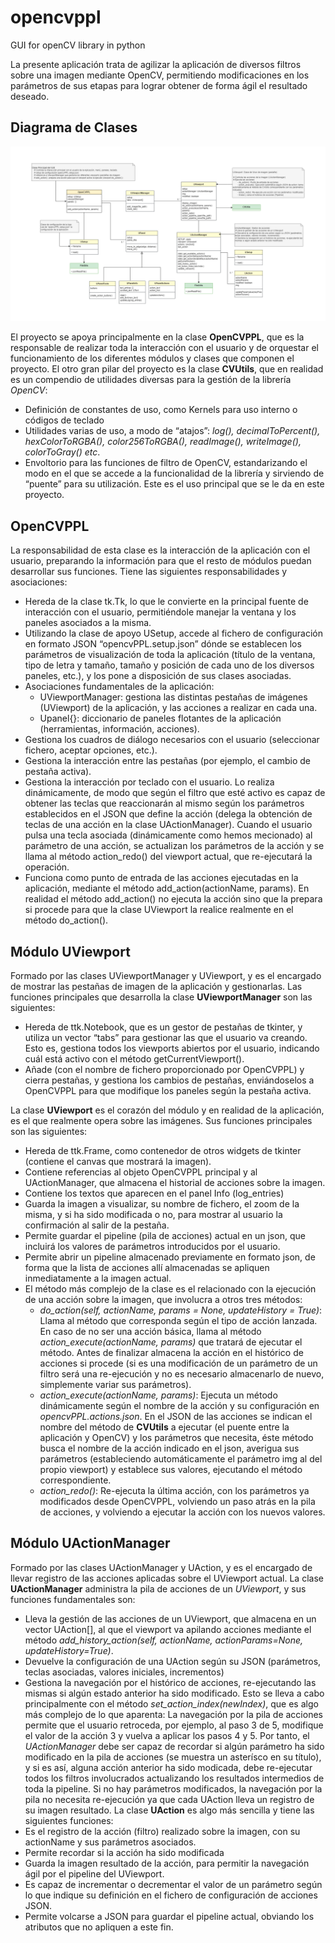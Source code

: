 # opencvppl
GUI for openCV library in python



La presente aplicación trata de agilizar la aplicación de diversos filtros sobre una imagen mediante OpenCV, permitiendo modificaciones en los parámetros de sus etapas para lograr obtener de forma ágil el resultado deseado.

## Diagrama de Clases

![Diagrama de clases de OpenCVPipeline](https://github.com/gmars76/opencvppl/blob/main/drawio/UML_diagrama_clases_2_0.png?raw=true)

El proyecto se apoya principalmente en la clase **OpenCVPPL**, que es la responsable de realizar toda la interacción con el usuario y de orquestar el funcionamiento de los diferentes módulos y clases que componen el proyecto.
El otro gran pilar del proyecto es la clase **CVUtils**, que en realidad es un compendio de utilidades diversas para la gestión de la librería *OpenCV*:
* Definición de constantes de uso, como Kernels para uso interno o códigos de teclado
* Utilidades varias de uso, a modo de “atajos”: *log(), decimalToPercent(), hexColorToRGBA(), color256ToRGBA(), readImage(), writeImage(), colorToGray() etc*.
* Envoltorio para las funciones de filtro de OpenCV, estandarizando el modo en el que se accede a la funcionalidad de la librería y sirviendo de “puente” para su utilización. Este es el uso principal que se le da en este proyecto. 

## OpenCVPPL

La responsabilidad de esta clase es la interacción de la aplicación con el usuario, preparando la información para que el resto de módulos puedan desarrollar sus funciones. Tiene las siguientes responsabilidades y asociaciones:
* Hereda de la clase tk.Tk, lo que le convierte en la principal fuente de interacción con el usuario, permitiéndole manejar la ventana y los paneles asociados a la misma.
* Utilizando la clase de apoyo USetup, accede al fichero de configuración en formato JSON “opencvPPL.setup.json” dónde se establecen los parámetros de visualización de toda la aplicación (título de la ventana, tipo de letra y tamaño, tamaño y posición de cada uno de los diversos paneles, etc.), y los pone a disposición de sus clases asociadas.
* Asociaciones fundamentales de la aplicación:
	* UViewportManager: gestiona las distintas pestañas de imágenes (UViewport) de la aplicación, y las acciones a realizar en cada una.
	* Upanel{}: diccionario de paneles flotantes de la aplicación (herramientas, información, acciones).
* Gestiona los cuadros de diálogo necesarios con el usuario (seleccionar fichero, aceptar opciones, etc.).
* Gestiona la interacción entre las pestañas (por ejemplo, el cambio de pestaña activa).
* Gestiona la interacción por teclado con el usuario. Lo realiza dinámicamente, de modo que según el filtro que esté activo es capaz de obtener las teclas que reaccionarán al mismo según los parámetros establecidos en el JSON que define la acción (delega la obtención de teclas de una acción en la clase UActionManager). Cuando el usuario pulsa una tecla asociada (dinámicamente como hemos mecionado) al parámetro de una acción, se actualizan los parámetros de la acción y se llama al método action_redo() del viewport actual, que re-ejecutará la operación.
* Funciona como punto de entrada de las acciones ejecutadas en la aplicación, mediante el método add_action(actionName, params). En realidad el método add_action() no ejecuta la acción sino que la prepara si procede para que la clase UViewport la realice realmente en el método do_action(). 

## Módulo UViewport

Formado por las clases UViewportManager y UViewport, y es el encargado de mostrar las pestañas de imagen de la aplicación y gestionarlas.
Las funciones principales que desarrolla la clase **UViewportManager** son las siguientes:
* Hereda de ttk.Notebook, que es un gestor de pestañas de tkinter, y utiliza un vector “tabs” para gestionar las que el usuario va creando. Esto es, gestiona todos los viewports abiertos por el usuario, indicando cuál está activo con el método getCurrentViewport().
* Añade (con el nombre de fichero proporcionado por OpenCVPPL) y cierra pestañas, y gestiona los cambios de pestañas, enviándoselos a OpenCVPPL para que modifique los paneles según la pestaña activa.

La clase **UViewport** es el corazón del módulo y en realidad de la aplicación, es el que realmente opera sobre las imágenes. Sus funciones principales son las siguientes:
* Hereda de ttk.Frame, como contenedor de otros widgets de tkinter (contiene el canvas que mostrará la imagen).
* Contiene referencias al objeto OpenCVPPL principal y al UActionManager, que almacena el historial de acciones sobre la imagen.
* Contiene los textos que aparecen en el panel Info (log_entries)
* Guarda la imagen a visualizar, su nombre de fichero, el zoom de la misma, y si ha sido modificada o no, para mostrar al usuario la confirmación al salir de la pestaña.
* Permite guardar el pipeline (pila de acciones) actual en un json, que incluirá los valores de parámetros introducidos por el usuario.
* Permite abrir un pipeline almacenado previamente en formato json, de forma que la lista de acciones allí almacenadas se apliquen inmediatamente a la imagen actual.
* El método más complejo de la clase es el relacionado con la ejecución de una acción sobre la imagen, que involucra a otros tres métodos:
	* *do_action(self, actionName, params = None, updateHistory = True)*: Llama al método que corresponda según el tipo de acción lanzada. En caso de no ser una acción básica, llama al método *action_execute(actionName, params)* que tratará de ejecutar el método. Antes de finalizar almacena la acción en el histórico de acciones si procede (si es una modificación de un parámetro de un filtro será una re-ejecución y no es necesario almacenarlo de nuevo, simplemente variar sus parámetros). 
	* *action_execute(actionName, params)*: Ejecuta un método dinámicamente según el nombre de la acción y su configuración en *opencvPPL.actions.json*. En el JSON de las acciones se indican el nombre del método de **CVUtils** a ejecutar (el puente entre la aplicación y OpenCV) y los parámetros que necesita, éste método busca el nombre de la acción indicado en el json, averigua sus parámetros (estableciendo automáticamente el parámetro img al del propio viewport) y establece sus valores, ejecutando el método correspondiente.
	* *action_redo()*: Re-ejecuta la última acción, con los parámetros ya modificados desde OpenCVPPL, volviendo un paso atrás en la pila de acciones, y volviendo a ejecutar la acción con los nuevos valores.

## Módulo UActionManager

Formado por las clases UActionManager y UAction, y es el encargado de llevar registro de las acciones aplicadas sobre el UViewport actual.
La clase **UActionManager** administra la pila de acciones de un *UViewport*, y sus funciones fundamentales son:
* Lleva la gestión de las acciones de un UViewport, que almacena en un vector UAction[], al que el viewport va apilando acciones mediante el método *add_history_action(self, actionName, actionParams=None, updateHistory=True)*. 
* Devuelve la configuración de una UAction según su JSON (parámetros, teclas asociadas, valores iniciales, incrementos)
* Gestiona la navegación por el histórico de acciones, re-ejecutando las mismas si algún estado anterior ha sido modificado. Esto se lleva a cabo principalmente con el método *set_action_index(newIndex)*, que es algo más complejo de lo que aparenta: La navegación por la pila de acciones permite que el usuario retroceda, por ejemplo, al paso 3 de 5, modifique el valor de la acción 3 y vuelva a aplicar los pasos 4 y 5. Por tanto, el *UActionManager* debe ser capaz de recordar si algún parámetro ha sido modificado en la pila de acciones (se muestra un asterísco en su título), y si es así, alguna acción anterior ha sido modicada, debe re-ejecutar todos los filtros involucrados actualizando los resultados intermedios de toda la pipeline. Si no hay parámetros modificados, la navegación por la pila no necesita re-ejecución ya que cada UAction lleva un registro de su imagen resultado.
La clase **UAction** es algo más sencilla y tiene las siguientes funciones:
* Es el registro de la acción (filtro) realizado sobre la imagen, con su actionName y sus parámetros asociados.
* Permite recordar si la acción ha sido modificada
* Guarda la imagen resultado de la acción, para permitir la navegación ágil por el pipeline del UViewport.
* Es capaz de incrementar o decrementar el valor de un parámetro según lo que indique su definición en el fichero de configuración de acciones JSON.
* Permite volcarse a JSON para guardar el pipeline actual, obviando los atributos que no apliquen a este fin.
